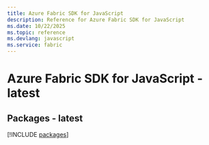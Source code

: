 ```yaml
---
title: Azure Fabric SDK for JavaScript
description: Reference for Azure Fabric SDK for JavaScript
ms.date: 10/22/2025
ms.topic: reference
ms.devlang: javascript
ms.service: fabric
---
```

# Azure Fabric SDK for JavaScript - latest
## Packages - latest
[!INCLUDE [packages](fabric-index.md)]